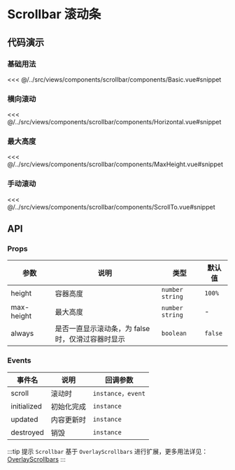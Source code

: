 # Scrollbar 滚动条

## 代码演示

### 基础用法

<<< @/../src/views/components/scrollbar/components/Basic.vue#snippet

### 横向滚动

<<< @/../src/views/components/scrollbar/components/Horizontal.vue#snippet

### 最大高度

<<< @/../src/views/components/scrollbar/components/MaxHeight.vue#snippet

### 手动滚动

<<< @/../src/views/components/scrollbar/components/ScrollTo.vue#snippet

## API

### Props

| 参数<img width="80" /> | 说明                           | 类型                | 默认值     |
|----------------------|------------------------------|-------------------|---------|
| height               | 容器高度                         | `number` `string` | `100%`  |
| max-height           | 最大高度                         | `number` `string` | -       |
| always               | 是否一直显示滚动条，为 false 时，仅滑过容器时显示 | `boolean`         | `false` |

### Events

| 事件名         | 说明    | 回调参数             |
|-------------|-------|------------------|
| scroll      | 滚动时   | `instance，event` |
| initialized | 初始化完成 | `instance`       |
| updated     | 内容更新时 | `instance`       |
| destroyed   | 销毁    | `instance`       |

:::tip 提示
`Scrollbar` 基于 `OverlayScrollbars`
进行扩展，更多用法详见：[OverlayScrollbars](https://github.com/KingSora/OverlayScrollbars)
:::
